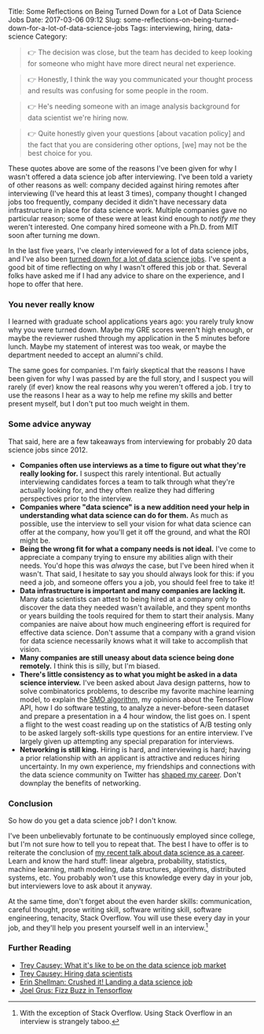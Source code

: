 Title: Some Reflections on Being Turned Down for a Lot of Data Science Jobs
Date: 2017-03-06 09:12
Slug: some-reflections-on-being-turned-down-for-a-lot-of-data-science-jobs
Tags: interviewing, hiring, data-science
Category:

> 👉 The decision was close, but the team has decided to keep looking for someone who might have more direct neural net experience.

> 👉 Honestly, I think the way you communicated your thought process and results was confusing for some people in the room.

> 👉 He's needing someone with an image analysis background for data scientist we're hiring now.

> 👉 Quite honestly given your questions [about vacation policy] and the fact that you are considering other options, [we] may not be the best choice for you.

These quotes above are some of the reasons I've been given for why I wasn't offered a data science job after interviewing. I've been told a variety of other reasons as well: company decided against hiring remotes after interviewing (I've heard this at least 3 times), company thought I changed jobs too frequently, company decided it didn't have necessary data infrastructure in place for data science work. Multiple companies gave no particular reason; some of these were at least kind enough to _notify me_ they weren't interested. One company hired someone with a Ph.D. from MIT soon after turning me down.

In the last five years, I've clearly interviewed for a lot of data science jobs, and I've also been [turned down for a lot of data science jobs](https://twitter.com/i/moments/838081457788694528). I've spent a good bit of time reflecting on why I wasn't offered this job or that. Several folks have asked me if I had any advice to share on the experience, and I hope to offer that here.

### You never really know

I learned with graduate school applications years ago: you rarely truly know why you were turned down. Maybe my GRE scores weren't high enough, or maybe the reviewer rushed through my application in the 5 minutes before lunch. Maybe my statement of interest was too weak, or maybe the department needed to accept an alumni's child.

The same goes for companies. I'm fairly skeptical that the reasons I have been given for why I was passed by are the full story, and I suspect you will rarely (if ever) know the real reasons why you weren't offered a job. I try to use the reasons I hear as a way to help me refine my skills and better present myself, but I don't put too much weight in them.

### Some advice anyway

That said, here are a few takeaways from interviewing for probably 20 data science jobs since 2012.

* __Companies often use interviews as a time to figure out what they're really looking for.__ I suspect this rarely intentional. But actually interviewing candidates forces a team to talk through what they're actually looking for, and they often realize they had differing perspectives prior to the interview.
* __Companies where "data science" is a new addition need your help in understanding what data science can do for them.__ As much as possible, use the interview to sell your vision for what data science can offer at the company, how you'll get it off the ground, and what the ROI might be.
* __Being the wrong fit for what a company needs is not ideal.__ I've come to appreciate a company trying to ensure my abilities align with their needs. You'd hope this was _always_ the case, but I've been hired when it wasn't. That said, I hesitate to say you should always look for this: if you need a job, and someone offers you a job, you should feel free to take it!
* __Data infrastructure is important and many companies are lacking it.__ Many data scientists can attest to being hired at a company only to discover the data they needed wasn't available, and they spent months or years building the tools required for them to start their analysis. Many companies are naive about how much engineering effort is required for effective data science. Don't assume that a company with a grand vision for data science necessarily knows what it will take to accomplish that vision.
* __Many companies are still uneasy about data science being done remotely.__ I think this is silly, but I'm biased.
* __There's little consistency as to what you might be asked in a data science interview.__ I've been asked about Java design patterns, how to solve combinatorics problems, to describe my favorite machine learning model, to explain the [SMO algorithm](https://en.wikipedia.org/wiki/Sequential_minimal_optimization), my opinions about the TensorFlow API, how I do software testing, to analyze a never-before-seen dataset and prepare a presentation in a 4 hour window, the list goes on. I spent a flight to the west coast reading up on the statistics of A/B testing only to be asked largely soft-skills type questions for an entire interview. I've largely given up attempting any special preparation for interviews.
* __Networking is still king.__ Hiring is hard, and interviewing is hard; having a prior relationship with an applicant is attractive and reduces hiring uncertainty. In my own experience, my friendships and connections with the data science community on Twitter has [shaped my career](https://twitter.com/tdhopper/status/760109403383144448). Don't downplay the benefits of networking.

### Conclusion

So how do you get a data science job? I don't know.

I've been unbelievably fortunate to be continuously employed since college, but I'm not sure how to tell you to repeat that. The best I have to offer is to reiterate the conclusion of [my recent talk about data science as a career](http://tdhopper.com/blog/2017/Feb/14/how-i-quit-my-ph.d.-and-learned-to-love-data-science/). Learn and know the hard stuff: linear algebra, probability, statistics, machine learning, math modeling, data structures, algorithms, distributed systems, etc. You probably won't use this knowledge every day in your job, but interviewers love to ask about it anyway.

At the same time, don't forget about the even harder skills: communication, careful thought, prose writing skill, software writing skill, software engineering, tenacity, Stack Overflow. You will use these every day in your job, and they'll help you present yourself well in an interview.[^so]

### Further Reading

* [Trey Causey: What it's like to be on the data science job market](http://treycausey.com/data_science_interviews.html)
* [Trey Causey: Hiring data scientists](http://treycausey.com/hiring_data_scientists.html)
* [Erin Shellman: Crushed it! Landing a data science job
](http://www.erinshellman.com/crushed-it-landing-a-data-science-job/)
* [Joel Grus: Fizz Buzz in Tensorflow](http://joelgrus.com/2016/05/23/fizz-buzz-in-tensorflow/)



[^so]: With the exception of Stack Overflow. Using Stack Overflow in an interview is strangely taboo.
